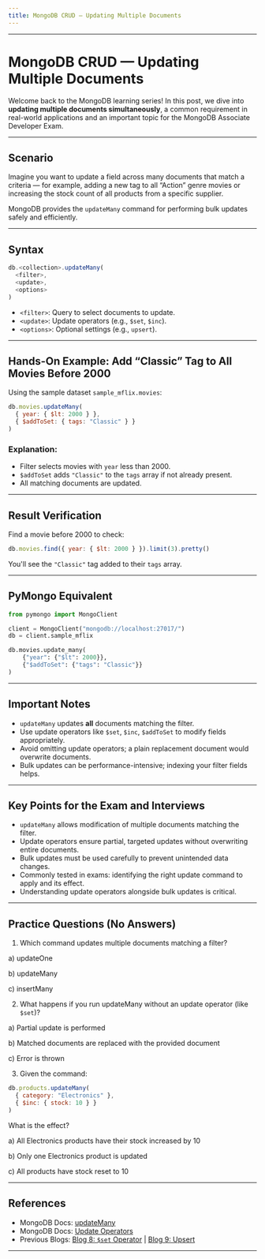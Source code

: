 ```yaml
---
title: MongoDB CRUD — Updating Multiple Documents
---
```


***

# MongoDB CRUD —  Updating Multiple Documents

Welcome back to the MongoDB learning series! In this post, we dive into **updating multiple documents simultaneously**, a common requirement in real-world applications and an important topic for the MongoDB Associate Developer Exam.

***

## Scenario

Imagine you want to update a field across many documents that match a criteria — for example, adding a new tag to all “Action” genre movies or increasing the stock count of all products from a specific supplier.

MongoDB provides the `updateMany` command for performing bulk updates safely and efficiently.

***

## Syntax

```js
db.<collection>.updateMany(
  <filter>,
  <update>,
  <options>
)
```

- `<filter>`: Query to select documents to update.
- `<update>`: Update operators (e.g., `$set`, `$inc`).
- `<options>`: Optional settings (e.g., `upsert`).

***

## Hands-On Example: Add “Classic” Tag to All Movies Before 2000

Using the sample dataset `sample_mflix.movies`:

```js
db.movies.updateMany(
  { year: { $lt: 2000 } },
  { $addToSet: { tags: "Classic" } }
)
```

### Explanation:

- Filter selects movies with `year` less than 2000.
- `$addToSet` adds `"Classic"` to the `tags` array if not already present.
- All matching documents are updated.

***

## Result Verification

Find a movie before 2000 to check:

```js
db.movies.find({ year: { $lt: 2000 } }).limit(3).pretty()
```

You'll see the `"Classic"` tag added to their `tags` array.

***

## PyMongo Equivalent

```python
from pymongo import MongoClient

client = MongoClient("mongodb://localhost:27017/")
db = client.sample_mflix

db.movies.update_many(
    {"year": {"$lt": 2000}},
    {"$addToSet": {"tags": "Classic"}}
)
```

***

## Important Notes

- `updateMany` updates **all** documents matching the filter.
- Use update operators like `$set`, `$inc`, `$addToSet` to modify fields appropriately.
- Avoid omitting update operators; a plain replacement document would overwrite documents.
- Bulk updates can be performance-intensive; indexing your filter fields helps.

***

## Key Points for the Exam and Interviews

- `updateMany` allows modification of multiple documents matching the filter.
- Update operators ensure partial, targeted updates without overwriting entire documents.
- Bulk updates must be used carefully to prevent unintended data changes.
- Commonly tested in exams: identifying the right update command to apply and its effect.
- Understanding update operators alongside bulk updates is critical.

***

## Practice Questions (No Answers)

1. Which command updates multiple documents matching a filter?

a) updateOne

b) updateMany

c) insertMany

2. What happens if you run updateMany without an update operator (like `$set`)?

a) Partial update is performed

b) Matched documents are replaced with the provided document

c) Error is thrown

3. Given the command:

```js
db.products.updateMany(
  { category: "Electronics" },
  { $inc: { stock: 10 } }
)
```

What is the effect?

a) All Electronics products have their stock increased by 10

b) Only one Electronics product is updated

c) All products have stock reset to 10

***

## References

- MongoDB Docs: [updateMany](https://www.mongodb.com/docs/manual/reference/method/db.collection.updateMany/)  
- MongoDB Docs: [Update Operators](https://www.mongodb.com/docs/manual/reference/operator/update/)  
- Previous Blogs: [Blog 8: `$set` Operator](#) | [Blog 9: Upsert](#)  

***
